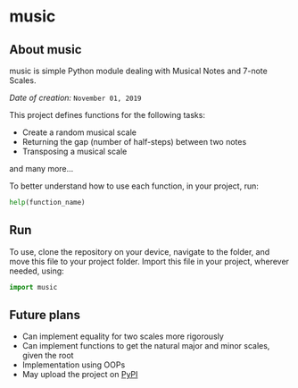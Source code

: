 # music

## About music

music is simple Python module dealing with Musical Notes and 7-note Scales.

*Date of creation:* `November 01, 2019`

This project defines functions for the following tasks:
- Create a random musical scale
- Returning the gap (number of half-steps) between two notes
- Transposing a musical scale

and many more...

To better understand how to use each function, in your project, run:

```python
help(function_name)
```

## Run
To use, clone the repository on your device, navigate to the folder, and move this file to your project folder. Import this file in your project, wherever needed, using:

```python
import music
```

## Future plans

- Can implement equality for two scales more rigorously
- Can implement functions to get the natural major and minor scales, given the root
- Implementation using OOPs
- May upload the project on [PyPI](https://pypi.org/)
